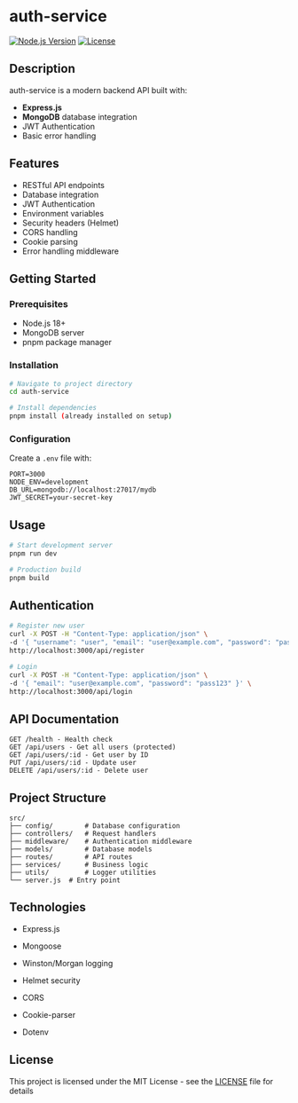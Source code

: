 # auth-service

[![Node.js Version](https://img.shields.io/badge/Node.js-18.x-green)](https://nodejs.org/)
[![License](https://img.shields.io/badge/License-MIT-blue)](LICENSE)

## Description
auth-service is a modern backend API built with:
- **Express.js** 
- **MongoDB** database integration
- JWT Authentication
- Basic error handling

## Features
- RESTful API endpoints
- Database integration
- JWT Authentication
- Environment variables
- Security headers (Helmet)
- CORS handling
- Cookie parsing
- Error handling middleware

## Getting Started

### Prerequisites
- Node.js 18+
- MongoDB server
- pnpm package manager

### Installation
```bash
# Navigate to project directory
cd auth-service

# Install dependencies
pnpm install (already installed on setup)
```

### Configuration
Create a `.env` file with:
```env
PORT=3000
NODE_ENV=development
DB_URL=mongodb://localhost:27017/mydb
JWT_SECRET=your-secret-key
```

## Usage
```bash
# Start development server
pnpm run dev

# Production build 
pnpm build
```

## Authentication
```bash
# Register new user
curl -X POST -H "Content-Type: application/json" \
-d '{ "username": "user", "email": "user@example.com", "password": "pass123" }' \
http://localhost:3000/api/register

# Login
curl -X POST -H "Content-Type: application/json" \
-d '{ "email": "user@example.com", "password": "pass123" }' \
http://localhost:3000/api/login
```


## API Documentation
```
GET /health - Health check
GET /api/users - Get all users (protected)
GET /api/users/:id - Get user by ID
PUT /api/users/:id - Update user
DELETE /api/users/:id - Delete user
```

## Project Structure
```
src/
├── config/        # Database configuration
├── controllers/   # Request handlers
├── middleware/    # Authentication middleware
├── models/        # Database models
├── routes/        # API routes
├── services/      # Business logic
├── utils/         # Logger utilities
└── server.js  # Entry point
```

## Technologies
- Express.js

- Mongoose

- Winston/Morgan logging
- Helmet security
- CORS
- Cookie-parser
- Dotenv

## License
This project is licensed under the MIT License - see the [LICENSE](LICENSE) file for details